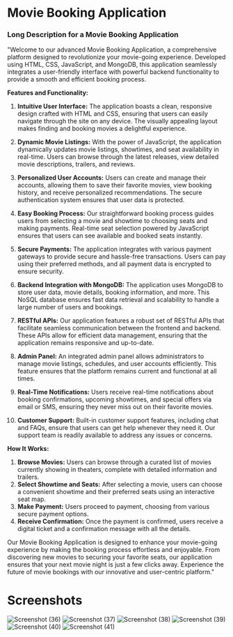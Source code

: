 # Movie Booking Application 
### Long Description for a Movie Booking Application

"Welcome to our advanced Movie Booking Application, a comprehensive platform designed to revolutionize your movie-going experience. Developed using HTML, CSS, JavaScript, and MongoDB, this application seamlessly integrates a user-friendly interface with powerful backend functionality to provide a smooth and efficient booking process.

**Features and Functionality:**

1. **Intuitive User Interface:** The application boasts a clean, responsive design crafted with HTML and CSS, ensuring that users can easily navigate through the site on any device. The visually appealing layout makes finding and booking movies a delightful experience.

2. **Dynamic Movie Listings:** With the power of JavaScript, the application dynamically updates movie listings, showtimes, and seat availability in real-time. Users can browse through the latest releases, view detailed movie descriptions, trailers, and reviews.

3. **Personalized User Accounts:** Users can create and manage their accounts, allowing them to save their favorite movies, view booking history, and receive personalized recommendations. The secure authentication system ensures that user data is protected.

4. **Easy Booking Process:** Our straightforward booking process guides users from selecting a movie and showtime to choosing seats and making payments. Real-time seat selection powered by JavaScript ensures that users can see available and booked seats instantly.

5. **Secure Payments:** The application integrates with various payment gateways to provide secure and hassle-free transactions. Users can pay using their preferred methods, and all payment data is encrypted to ensure security.

6. **Backend Integration with MongoDB:** The application uses MongoDB to store user data, movie details, booking information, and more. This NoSQL database ensures fast data retrieval and scalability to handle a large number of users and bookings.

7. **RESTful APIs:** Our application features a robust set of RESTful APIs that facilitate seamless communication between the frontend and backend. These APIs allow for efficient data management, ensuring that the application remains responsive and up-to-date.

8. **Admin Panel:** An integrated admin panel allows administrators to manage movie listings, schedules, and user accounts efficiently. This feature ensures that the platform remains current and functional at all times.

9. **Real-Time Notifications:** Users receive real-time notifications about booking confirmations, upcoming showtimes, and special offers via email or SMS, ensuring they never miss out on their favorite movies.

10. **Customer Support:** Built-in customer support features, including chat and FAQs, ensure that users can get help whenever they need it. Our support team is readily available to address any issues or concerns.

**How It Works:**

1. **Browse Movies:** Users can browse through a curated list of movies currently showing in theaters, complete with detailed information and trailers.
2. **Select Showtime and Seats:** After selecting a movie, users can choose a convenient showtime and their preferred seats using an interactive seat map.
3. **Make Payment:** Users proceed to payment, choosing from various secure payment options.
4. **Receive Confirmation:** Once the payment is confirmed, users receive a digital ticket and a confirmation message with all the details.

Our Movie Booking Application is designed to enhance your movie-going experience by making the booking process effortless and enjoyable. From discovering new movies to securing your favorite seats, our application ensures that your next movie night is just a few clicks away. Experience the future of movie bookings with our innovative and user-centric platform."
# Screenshots
![Screenshot (36)](https://github.com/BishwanathKumarPanda/Hotel-Reservation-System/assets/138992024/d12140fa-70cb-4fbf-9a8b-f33983ef064a)
![Screenshot (37)](https://github.com/BishwanathKumarPanda/Hotel-Reservation-System/assets/138992024/ddb34ac3-456b-4c97-85c4-9f5f31c9e56f)
![Screenshot (38)](https://github.com/BishwanathKumarPanda/Hotel-Reservation-System/assets/138992024/ffb66217-ffce-4c1f-b19b-6b5b0de0448c)
![Screenshot (39)](https://github.com/BishwanathKumarPanda/Hotel-Reservation-System/assets/138992024/913e3823-9f89-43a1-8c00-fc8bfefe5581)
![Screenshot (40)](https://github.com/BishwanathKumarPanda/Hotel-Reservation-System/assets/138992024/fa097b38-4c83-49d1-8478-80fcd397426c)
![Screenshot (41)](https://github.com/BishwanathKumarPanda/Hotel-Reservation-System/assets/138992024/690b772f-0ebb-48be-9a43-318c8978facd)

